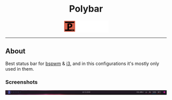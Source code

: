 <h1 align=center>Polybar</h1>
<p align=center>
	<img src="https://github.com/polybar/polybar/raw/master/doc/_static/banner-dark-mode.png#gh-dark-mode-only" width=140>
</p>

---

## About

Best status bar for [bspwm](../bspwm/) & [i3](../i3/), and in this configurations it's mostly only used in them.

### Screenshots

![polybar Screenshot](./assets/polybar.png)
